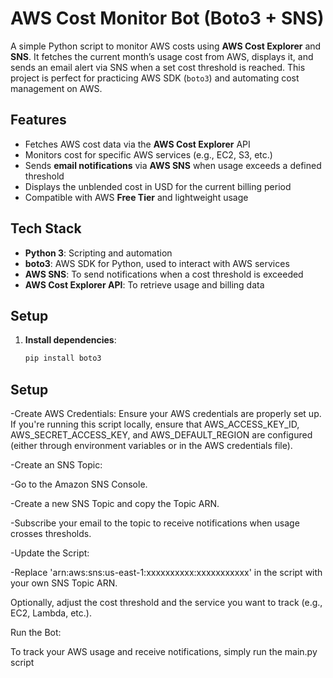 # AWS Cost Monitor Bot (Boto3 + SNS)

A simple Python script to monitor AWS costs using **AWS Cost Explorer** and **SNS**. It fetches the current month’s usage cost from AWS, displays it, and sends an email alert via SNS when a set cost threshold is reached. This project is perfect for practicing AWS SDK (`boto3`) and automating cost management on AWS.

## Features
- Fetches AWS cost data via the **AWS Cost Explorer** API
- Monitors cost for specific AWS services (e.g., EC2, S3, etc.)
- Sends **email notifications** via **AWS SNS** when usage exceeds a defined threshold
- Displays the unblended cost in USD for the current billing period
- Compatible with AWS **Free Tier** and lightweight usage

## Tech Stack
- **Python 3**: Scripting and automation
- **boto3**: AWS SDK for Python, used to interact with AWS services
- **AWS SNS**: To send notifications when a cost threshold is exceeded
- **AWS Cost Explorer API**: To retrieve usage and billing data

## Setup

1. **Install dependencies**:
   ```bash
   pip install boto3
   
## Setup

-Create AWS Credentials: Ensure your AWS credentials are properly set up. If you're running this script locally, ensure that AWS_ACCESS_KEY_ID, AWS_SECRET_ACCESS_KEY, and AWS_DEFAULT_REGION are configured (either through environment variables or in the AWS credentials file).

-Create an SNS Topic:

-Go to the Amazon SNS Console.

-Create a new SNS Topic and copy the Topic ARN.

-Subscribe your email to the topic to receive notifications when usage crosses thresholds.

-Update the Script:

-Replace 'arn:aws:sns:us-east-1:xxxxxxxxxx:xxxxxxxxxxx' in the script with your own SNS Topic ARN.

Optionally, adjust the cost threshold and the service you want to track (e.g., EC2, Lambda, etc.).

Run the Bot:

To track your AWS usage and receive notifications, simply run the main.py script
